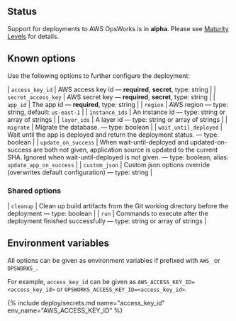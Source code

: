 ## Status

Support for deployments to AWS OpsWorks is in **alpha**. Please see [Maturity Levels](/user/deployment-v2#maturity-levels) for details.
## Known options

Use the following options to further configure the deployment:

| `access_key_id` | AWS access key id &mdash; **required**, **secret**, type: string |
| `secret_access_key` | AWS secret key &mdash; **required**, **secret**, type: string |
| `app_id` | The app id &mdash; **required**, type: string |
| `region` | AWS region &mdash; type: string, default: `us-east-1` |
| `instance_ids` | An instance id &mdash; type: string or array of strings |
| `layer_ids` | A layer id &mdash; type: string or array of strings |
| `migrate` | Migrate the database. &mdash; type: boolean |
| `wait_until_deployed` | Wait until the app is deployed and return the deployment status. &mdash; type: boolean |
| `update_on_success` | When wait-until-deployed and updated-on-success are both not given, application source is updated to the current SHA. Ignored when wait-until-deployed is not given. &mdash; type: boolean, alias: `update_app_on_success` |
| `custom_json` | Custom json options override (overwrites default configuration) &mdash; type: string |

### Shared options

| `cleanup` | Clean up build artifacts from the Git working directory before the deployment &mdash; type: boolean |
| `run` | Commands to execute after the deployment finished successfully &mdash; type: string or array of strings |

## Environment variables

All options can be given as environment variables if prefixed with `AWS_` or `OPSWORKS_`.

For example, `access_key_id` can be given as `AWS_ACCESS_KEY_ID=<access_key_id>` or `OPSWORKS_ACCESS_KEY_ID=<access_key_id>`.

{% include deploy/secrets.md name="access_key_id" env_name="AWS_ACCESS_KEY_ID" %}